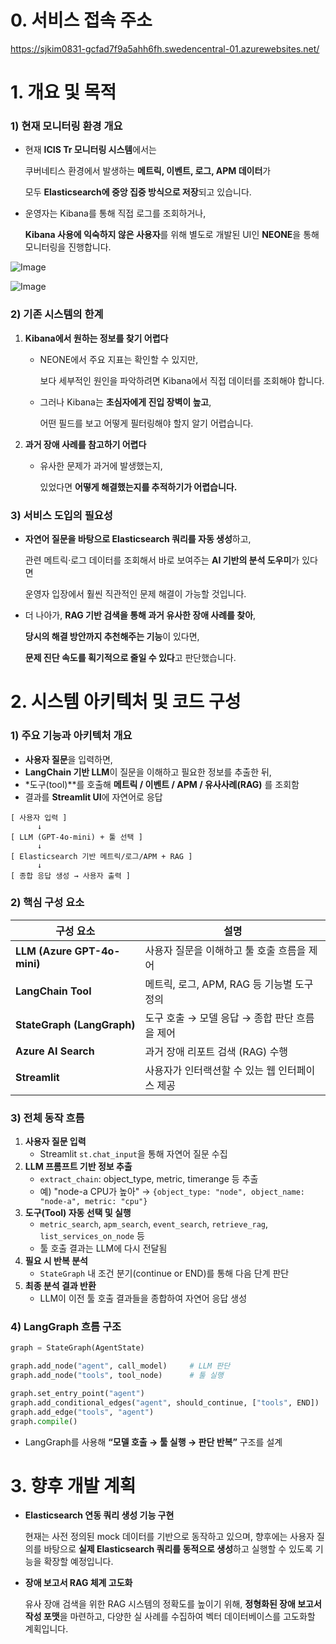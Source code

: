 # 0. **서비스 접속 주소**
https://sjkim0831-gcfad7f9a5ahh6fh.swedencentral-01.azurewebsites.net/

# 1. **개요 및 목적**

### 1) 현재 모니터링 환경 개요

- 현재 **ICIS Tr 모니터링 시스템**에서는
    
    쿠버네티스 환경에서 발생하는 **메트릭, 이벤트, 로그, APM 데이터**가
    
    모두 **Elasticsearch에 중앙 집중 방식으로 저장**되고 있습니다.
    
- 운영자는 Kibana를 통해 직접 로그를 조회하거나,
    
    **Kibana 사용에 익숙하지 않은 사용자**를 위해 별도로 개발된 UI인 **NEONE**을 통해 모니터링을 진행합니다.

![Image](https://github.com/user-attachments/assets/a4eb6876-0386-4c5b-aa36-7c272b3270b3)

![Image](https://github.com/user-attachments/assets/6da01dc0-382c-482f-919e-6fc12f4bfbfd)


### 2) 기존 시스템의 한계

1. **Kibana에서 원하는 정보를 찾기 어렵다**
    - NEONE에서 주요 지표는 확인할 수 있지만,
        
        보다 세부적인 원인을 파악하려면 Kibana에서 직접 데이터를 조회해야 합니다.
        
    - 그러나 Kibana는 **초심자에게 진입 장벽이 높고**,
        
        어떤 필드를 보고 어떻게 필터링해야 할지 알기 어렵습니다.
        
2. **과거 장애 사례를 참고하기 어렵다**
    - 유사한 문제가 과거에 발생했는지,
        
        있었다면 **어떻게 해결했는지를 추적하기가 어렵습니다.**
        

### 3) 서비스 도입의 필요성

- **자연어 질문을 바탕으로 Elasticsearch 쿼리를 자동 생성**하고,
    
    관련 메트릭·로그 데이터를 조회해서 바로 보여주는 **AI 기반의 분석 도우미**가 있다면
    
    운영자 입장에서 훨씬 직관적인 문제 해결이 가능할 것입니다.
    
- 더 나아가, **RAG 기반 검색을 통해 과거 유사한 장애 사례를 찾아**,
    
    **당시의 해결 방안까지 추천해주는 기능**이 있다면,
    
    **문제 진단 속도를 획기적으로 줄일 수 있다**고 판단했습니다.
    

# 2. 시스템 아키텍처 및 코드 구성

### 1) 주요 기능과 아키텍처 개요

- **사용자 질문**을 입력하면,
- **LangChain 기반 LLM**이 질문을 이해하고 필요한 정보를 추출한 뒤,
- *도구(tool)**를 호출해 **메트릭 / 이벤트 / APM / 유사사례(RAG)** 를 조회함
- 결과를 **Streamlit UI**에 자연어로 응답

```
[ 사용자 입력 ]
      ↓
[ LLM (GPT-4o-mini) + 툴 선택 ]
      ↓
[ Elasticsearch 기반 메트릭/로그/APM + RAG ]
      ↓
[ 종합 응답 생성 → 사용자 출력 ]
```

### 2) 핵심 구성 요소

| 구성 요소 | 설명 |
| --- | --- |
| **LLM (Azure GPT-4o-mini)** | 사용자 질문을 이해하고 툴 호출 흐름을 제어 |
| **LangChain Tool** | 메트릭, 로그, APM, RAG 등 기능별 도구 정의 |
| **StateGraph (LangGraph)** | 도구 호출 → 모델 응답 → 종합 판단 흐름을 제어 |
| **Azure AI Search** | 과거 장애 리포트 검색 (RAG) 수행 |
| **Streamlit** | 사용자가 인터랙션할 수 있는 웹 인터페이스 제공 |

### 3) 전체 동작 흐름

1. **사용자 질문 입력**
    - Streamlit `st.chat_input`을 통해 자연어 질문 수집
2. **LLM 프롬프트 기반 정보 추출**
    - `extract_chain`: object_type, metric, timerange 등 추출
    - 예) "node-a CPU가 높아" → `{object_type: "node", object_name: "node-a", metric: "cpu"}`
3. **도구(Tool) 자동 선택 및 실행**
    - `metric_search`, `apm_search`, `event_search`, `retrieve_rag`, `list_services_on_node` 등
    - 툴 호출 결과는 LLM에 다시 전달됨
4. **필요 시 반복 분석**
    - `StateGraph` 내 조건 분기(continue or END)를 통해 다음 단계 판단
5. **최종 분석 결과 반환**
    - LLM이 이전 툴 호출 결과들을 종합하여 자연어 응답 생성

### 4) LangGraph 흐름 구조

```python
graph = StateGraph(AgentState)

graph.add_node("agent", call_model)     # LLM 판단
graph.add_node("tools", tool_node)      # 툴 실행

graph.set_entry_point("agent")
graph.add_conditional_edges("agent", should_continue, ["tools", END])
graph.add_edge("tools", "agent")
graph.compile()
```

- LangGraph를 사용해 **“모델 호출 → 툴 실행 → 판단 반복”** 구조를 설계

# 3. 향후 개발 계획

- **Elasticsearch 연동 쿼리 생성 기능 구현**
    
    현재는 사전 정의된 mock 데이터를 기반으로 동작하고 있으며, 향후에는 사용자 질의를 바탕으로 **실제 Elasticsearch 쿼리를 동적으로 생성**하고 실행할 수 있도록 기능을 확장할 예정입니다.
    
- **장애 보고서 RAG 체계 고도화**
    
    유사 장애 검색을 위한 RAG 시스템의 정확도를 높이기 위해, **정형화된 장애 보고서 작성 포맷**을 마련하고, 다양한 실 사례를 수집하여 벡터 데이터베이스를 고도화할 계획입니다.

